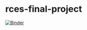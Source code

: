 # rces-final-project

[![Binder](https://mybinder.org/badge_logo.svg)](https://mybinder.org/v2/gh/tjcrone/rces-final-project/main?labpath=final_project.ipynb)